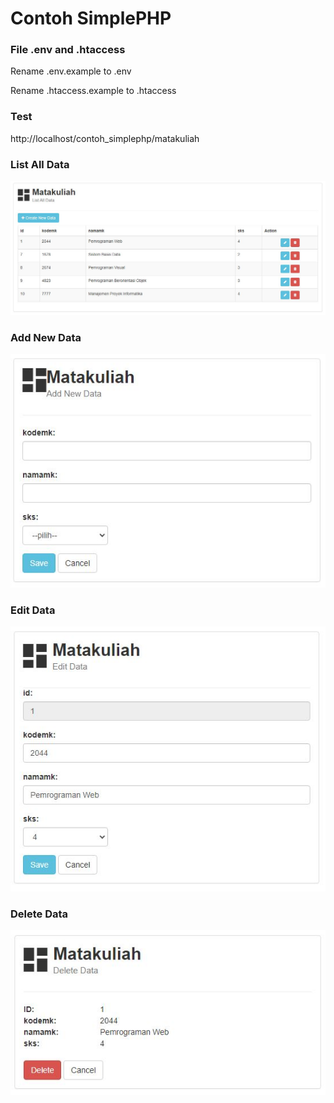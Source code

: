 # Contoh SimplePHP

### File .env and .htaccess
Rename .env.example to .env

Rename .htaccess.example to .htaccess

### Test
http://localhost/contoh_simplephp/matakuliah

### List All Data
![list](https://github.com/freddywicaksono/contoh_simplephp/blob/main/images/list.jpg)


### Add New Data
![add](https://github.com/freddywicaksono/contoh_simplephp/blob/main/images/add.jpg)


### Edit Data
![Edit](https://github.com/freddywicaksono/contoh_simplephp/blob/main/images/edit.jpg)


### Delete Data
![Delete](https://github.com/freddywicaksono/contoh_simplephp/blob/main/images/delete.jpg)
